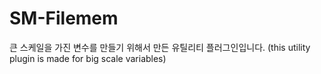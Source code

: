 # SM-Filemem

큰 스케일을 가진 변수를 만들기 위해서 만든 유틸리티 플러그인입니다.
(this utility plugin is made for big scale variables)
